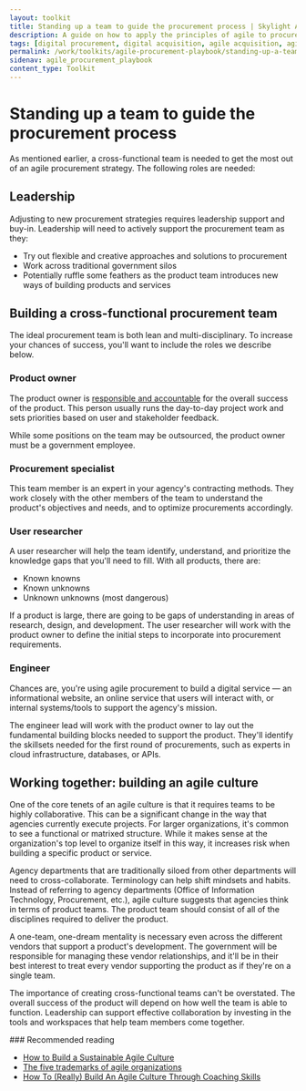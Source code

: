 ```yaml
---
layout: toolkit
title: Standing up a team to guide the procurement process | Skylight Agile Procurement Playbook
description: A guide on how to apply the principles of agile to procurement.
tags: [digital procurement, digital acquisition, agile acquisition, agile procurement, guide]
permalink: /work/toolkits/agile-procurement-playbook/standing-up-a-team-to-guide-the-procurement-process/
sidenav: agile_procurement_playbook
content_type: Toolkit
---
```


# Standing up a team to guide the procurement process

As mentioned earlier, a cross-functional team is needed to get the most out of an agile procurement strategy. The following roles are needed:

## Leadership

Adjusting to new procurement strategies requires leadership support and
buy-in. Leadership will need to actively support the procurement team as they:

- Try out flexible and creative approaches and solutions to procurement
- Work across traditional government silos
- Potentially ruffle some feathers as the product team introduces new ways of building products and services

## Building a cross-functional procurement team

The ideal procurement team is both lean and multi-disciplinary. To increase your chances of success, you'll want to include the roles we describe below.

### Product owner

The product owner is [responsible and accountable](https://playbook.cio.gov/#play6) for the overall success of the product. This person usually runs the day-to-day project work and
sets priorities based on user and stakeholder feedback.

While some positions on the team may be outsourced, the product owner must be a government employee.

### Procurement specialist

This team member is an expert in your agency's contracting methods. They work closely with the other members of the team to understand the product's objectives and needs, and to optimize procurements accordingly.

### User researcher

A user researcher will help the team identify, understand, and prioritize the knowledge gaps that you'll need to fill. With all products, there are:

- Known knowns
- Known unknowns
- Unknown unknowns (most dangerous)

If a product is large, there are going to be gaps of understanding in areas of research, design, and development. The user researcher will work with the product owner to define the initial steps to incorporate into procurement requirements.

### Engineer

Chances are, you're using agile procurement to build a digital service &mdash; an informational website, an online service that users will interact with, or internal systems/tools to support the agency's mission.

The engineer lead will work with the product owner to lay out the fundamental building blocks needed to support the product. They'll identify the skillsets needed for the first round of procurements, such as experts in cloud infrastructure, databases, or APIs.

## Working together: building an agile culture

One of the core tenets of an agile culture is that it requires teams to be highly collaborative. This can be a significant change in the way that agencies currently execute projects. For larger organizations, it's common to see a functional or matrixed structure. While it makes sense at the organization's top level to organize itself in this way, it increases risk when building a specific product or service.

Agency departments that are traditionally siloed from other departments will need to cross-collaborate. Terminology can help shift mindsets and habits. Instead of referring to agency departments (Office of Information Technology, Procurement, etc.), agile culture suggests that agencies think in terms of product teams. The product team should consist of all of the disciplines required to deliver the product.

A one-team, one-dream mentality is necessary even across the different vendors that support a product's development. The government will be responsible for managing these vendor relationships, and it'll be in their best interest to treat every vendor supporting the product as if they're on a single team.

The importance of creating cross-functional teams can't be overstated. The overall success of the product will depend on how well the team is able to function. Leadership can support effective collaboration by investing in the tools and workspaces that help team members come  together.

<div class="callout--note" markdown="1">
### Recommended reading

- [How to Build a Sustainable Agile Culture](https://www.cmswire.com/digital-workplace/how-to-build-a-sustainable-agile-culture/)
- [The five trademarks of agile organizations](https://www.mckinsey.com/business-functions/organization/our-insights/the-five-trademarks-of-agile-organizations)
- [How To (Really) Build An Agile Culture Through Coaching Skills](https://www.forbes.com/sites/forbescoachescouncil/2018/02/27/how-to-really-build-an-agile-culture-through-coaching-skills/#4a4327dd1e1e)
</div>
